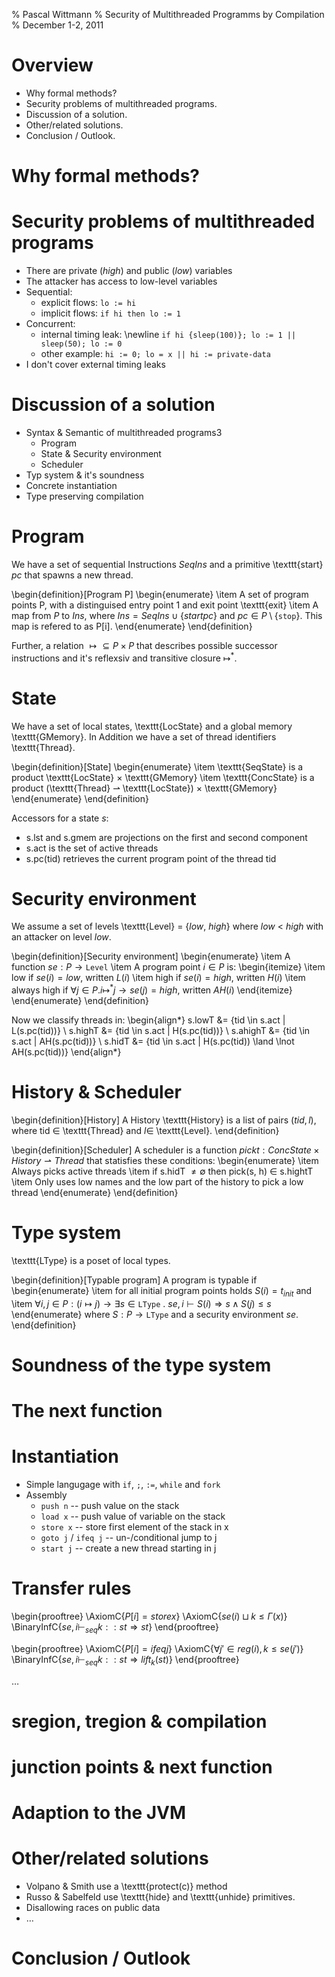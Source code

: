 % Pascal Wittmann
% Security of Multithreaded Programms by Compilation
% December 1-2, 2011

# Overview
  - Why formal methods?
  - Security problems of multithreaded programs.
  - Discussion of a solution.
  - Other/related solutions.
  - Conclusion / Outlook.

# Why formal methods?

# Security problems of multithreaded programs
  - There are private (_high_) and public (_low_) variables
  - The attacker has access to low-level variables
  - Sequential:
    - explicit flows: `lo := hi`
    - implicit flows: `if hi then lo := 1`
  - Concurrent:
    - internal timing leak: \newline `if hi {sleep(100)}; lo := 1 || sleep(50); lo := 0`
    - other example: `hi := 0; lo = x || hi := private-data`
  - I don't cover external timing leaks

# Discussion of a solution
  - Syntax & Semantic of multithreaded programs3
    - Program
    - State & Security environment
    - Scheduler
  - Typ system & it's soundness
  - Concrete instantiation
  - Type preserving compilation

# Program
We have a set of sequential Instructions $SeqIns$ and a primitive
\texttt{start} _pc_ that spawns a new thread.

\begin{definition}[Program P]
  \begin{enumerate}
  \item A set of program points P, with a distinguised entry point 1 and exit point \texttt{exit}
  \item A map from $P$ to $Ins$, where $Ins = SeqIns \cup \{start pc\}$ and $pc \in P \setminus \{\mathtt{stop}\}$.
        This map is refered to as P[i].
  \end{enumerate}
\end{definition}

Further, a relation $\mapsto \subseteq P \times P$ that describes possible successor instructions
and it's reflexsiv and transitive closure $\mapsto^*$.

# State
We have a set of local states, \texttt{LocState} and a global memory \texttt{GMemory}.
In Addition we have a set of thread identifiers \texttt{Thread}.

\begin{definition}[State]
  \begin{enumerate}
  \item \texttt{SeqState} is a product \texttt{LocState} $\times$ \texttt{GMemory}
  \item \texttt{ConcState} is a product (\texttt{Thread} $\rightharpoonup$ \texttt{LocState}) $\times$ \texttt{GMemory}
  \end{enumerate}
\end{definition}

Accessors for a state $s$:

  - s.lst and s.gmem are projections on the first and second component
  - s.act is the set of active threads
  - s.pc(tid) retrieves the current program point of the thread tid

# Security environment
We assume a set of levels \texttt{Level} = \{_low_, _high_\} where _low_ < _high_
with an attacker on level _low_.

\begin{definition}[Security environment]
   \begin{enumerate}
   \item A function $se : P \rightarrow \mathtt{Level}$
   \item A program point $i \in P$ is:
     \begin{itemize}
     \item low if $se(i) = low$, written $L(i)$
     \item high if $se(i) = high$, written $H(i)$
     \item always high if $\forall j \in P . i \mapsto^* j \rightarrow se(j) = high$, written $AH(i)$
     \end{itemize}
   \end{enumerate}
\end{definition}

Now we classify threads in:
\begin{align*}
s.lowT &= \{tid \in s.act | L(s.pc(tid))\} \\
s.highT &= \{tid \in s.act | H(s.pc(tid))\} \\
s.ahighT &= \{tid \in s.act | AH(s.pc(tid))\} \\
s.hidT &= \{tid \in s.act | H(s.pc(tid)) \land \lnot AH(s.pc(tid))\} 
\end{align*}

# History & Scheduler

\begin{definition}[History]
A History \texttt{History} is a list of pairs $(tid, l)$, where tid $\in$ \texttt{Thread}
and $l \in$ \texttt{Level}.
\end{definition}

\begin{definition}[Scheduler]
A scheduler is a function $pickt : ConcState \times History \rightharpoonup Thread$
that statisfies these conditions:
   \begin{enumerate}
   \item Always picks active threads
   \item if s.hidT $\neq \emptyset$ then pick(s, h) $\in$ s.hightT
   \item Only uses low names and the low part of the history to pick a low thread
   \end{enumerate}
\end{definition}

# Type system
\texttt{LType} is a poset of local types.

\begin{definition}[Typable program]
A program is typable if
  \begin{enumerate}
  \item for all initial program points holds $S(i) = t_{init}$ and
  \item $\forall i, j \in P: (i \mapsto j) \rightarrow \exists s \in \mathtt{LType} \ . \ se, i \vdash S(i) \Rightarrow s \land S(j) \leq s$
  \end{enumerate}
where $S : P \rightarrow \mathtt{LType}$ and a security environment $se$.
\end{definition}

# Soundness of the type system

# The next function

# Instantiation
  - Simple langugage with `if`, `;`, `:=`, `while` and `fork`
  - Assembly 
    - `push n` -- push value on the stack
    - `load x` -- push value of variable on the stack
    - `store x` -- store first element of the stack in x
    - `goto j` / `ifeq j` -- un-/conditional jump to j
    - `start j` -- create a new thread starting in j

# Transfer rules
\begin{prooftree}
\AxiomC{$P[i] = store x$}
\AxiomC{$se(i) \sqcup k \leq \Gamma(x)$}
\BinaryInfC{$se, i \vdash_{seq} k :: st \Rightarrow st$}
\end{prooftree}

\begin{prooftree}
\AxiomC{$P[i] = ifeq j$}
\AxiomC{$\forall j' \in reg(i), k \leq se(j')$}
\BinaryInfC{$se, i \vdash_{seq} k :: st \Rightarrow lift_k(st)$}
\end{prooftree}

…

# sregion, tregion & compilation

# junction points & next function

# Adaption to the JVM

# Other/related solutions
  - Volpano & Smith use a \texttt{protect(c)} method
  - Russo & Sabelfeld use \texttt{hide} and \texttt{unhide} primitives.
  - Disallowing races on public data
  - …

# Conclusion / Outlook
